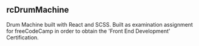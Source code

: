 ## rcDrumMachine

Drum Machine built with React and SCSS. 
Built as examination assignment for freeCodeCamp in order to obtain the 'Front End Development' Certification.
